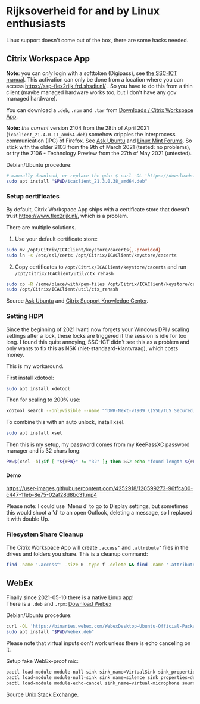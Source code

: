 # Rijksoverheid for and by Linux enthusiasts

Linux support doesn't come out of the box, there are some hacks needed.

## Citrix Workspace App

**Note**: you can _only_ login with a softtoken (Digipass), see [the SSC-ICT manual](https://www.ssc-ict.nl/documenten/handleidingen/2020/06/08/handleiding---flexibel-werken-met-een-software-token). This activation can only be done from a location where you can access https://ssp-flex2rijk.frd.shsdir.nl/ . So you have to do this from a thin client (maybe managed hardware works too, but I don't have any gov managed hardware).

You can download a `.deb`, `.rpm` and `.tar` from  [Downloads / Citrix Workspace App](https://www.citrix.com/downloads/workspace-app/).

**Note:** _the current_ version 2104 from the 28th of April 2021 (`icaclient_21.4.0.11_amd64.deb`) somehow cripples the interprocess communication (IPC) of Firefox.
See [Ask Ubuntu](https://askubuntu.com/questions/1327810/20-04-firefox-not-rendering-or-loading-pages) and [Linux Mint Forums](https://forums.linuxmint.com/viewtopic.php?f=47&t=348798).
So stick with the older 2103 from the 9th of March 2021 (tested: no problems), or try the 2106 - Technology Preview from the 27th of May 2021 (untested).

Debian/Ubuntu procedure:
```bash
# manually download, or replace the gda: $ curl -OL 'https://downloads.citrix.com/19171/icaclient_21.3.0.38_amd64.deb?__gda__=***
sudo apt install "$PWD/icaclient_21.3.0.38_amd64.deb"
```

### Setup certificates

By default, Citrix Workspace App ships with a certificate store that doesn't trust https://www.flex2rijk.nl/, which is a problem.

There are multiple solutions.

1. Use your default certificate store:
```bash
sudo mv /opt/Citrix/ICAClient/keystore/cacerts{,-provided}
sudo ln -s /etc/ssl/certs /opt/Citrix/ICAClient/keystore/cacerts
```
2. Copy certificates to `/opt/Citrix/ICAClient/keystore/cacerts` and run `/opt/Citrix/ICAClient/util/ctx_rehash`
```bash
sudo cp -R /some/place/with/pem-files /opt/Citrix/ICAClient/keystore/cacerts
sudo /opt/Citrix/ICAClient/util/ctx_rehash
```
Source [Ask Ubuntu](https://askubuntu.com/a/302322) and [Citrix Support Knowledge Center](https://support.citrix.com/article/CTX231524).

### Setting HDPI

Since the beginning of 2021 Ivanti now forgets your Windows DPI / scaling settings after a lock, these locks are triggered if the session is idle for too long.
I found this quite annoying, SSC-ICT didn't see this as a problem and only wants to fix this as NSK (niet-standaard-klantvraag), which costs money.

This is my workaround.

First install xdotool:
```bash
sudo apt install xdotool
```
Then for scaling to 200% use:
```bash
xdotool search --onlyvisible --name "^DWR-Next-v1909 \(SSL/TLS Secured, 256 bit\)$" windowactivate %1 key --delay 1000 Tab key --delay 500 --clearmodifiers --repeat 3 "Super_L+d" key --delay 500 --clearmodifiers Menu key --delay 100 --repeat 2 Up key --delay 2000 Return key --delay 100 --repeat 2 Tab key --delay 100 Return key --delay 100 --repeat 4 Down key --delay 100 Return key --delay 100 "Alt+F4"; #DWRhdpi
```
To combine this with an auto unlock, install xsel.
```bash
sudo apt install xsel
```
Then this is my setup, my password comes from my KeePassXC password manager and is 32 chars long:
```bash
PW=$(xsel -b);if [ "${#PW}" != "32" ]; then >&2 echo "found length ${#PWD} on clipboard: $PWD"; else xdotool search --onlyvisible --name "^DWR-Next-v1909 \(SSL/TLS Secured, 256 bit\)$" windowactivate %1 key --delay 1000 --window %1 'Ctrl+Alt+Delete' type "$PW" && xdotool search --onlyvisible --name "^DWR-Next-v1909 \(SSL/TLS Secured, 256 bit\)$" key --delay 4000 --window %1 Return key --delay 1000 --window %1 Tab key --delay 500 --window %1 --clearmodifiers --repeat 3 "Super_L+d" key --delay 500 --window %1 --clearmodifiers Menu key --delay 100 --window %1 --repeat 2 Up key --delay 2000 --window %1 Return key --delay 100 --window %1 --repeat 2 Tab key --delay 100 --window %1 Return key --delay 100 --window %1 --repeat 4 Down key --delay 100 --window %1 Return key --delay 100 --window %1 "Alt+F4"; fi #DWRunlock-hdpi
```

#### Demo
https://user-images.githubusercontent.com/4252918/120599273-96ffca00-c447-11eb-8e75-02af28d8bc31.mp4

Please note: I could use 'Menu d' to go to Display settings, but sometimes this would shoot a 'd' to an open Outlook, deleting a message, so I replaced it with double Up.

### Filesystem Share Cleanup

The Citrix Workspace App will create `.access^` and `.attribute^` files in the drives and folders you share. This is a cleanup command:
```bash
find -name '.access^' -size 0 -type f -delete && find -name '.attribute^' -type f -delete
```

## WebEx

Finally since 2021-05-10 there is a native Linux app!  
There is a `.deb` and `.rpm`: [Download Webex](https://www.webex.com/downloads.html)

Debian/Ubuntu procedure:
```bash
curl -OL 'https://binaries.webex.com/WebexDesktop-Ubuntu-Official-Package/Webex.deb'
sudo apt install "$PWD/Webex.deb"
```

Please note that virtual inputs don't work unless there is echo canceling on it.

Setup fake WebEx-proof mic:
```bash
pactl load-module module-null-sink sink_name=VirtualSink sink_properties=device.description=VirtualSink
pactl load-module module-null-sink sink_name=silence sink_properties=device.description="Silent_sink_for_echo_cancel"
pactl load-module module-echo-cancel sink_name=virtual-microphone source_name=virtual-microphone source_master=VirtualSink.monitor sink_master=silence aec_method=null source_properties=device.description=Virtual-Microphone sink_properties=device.description=Virtual-Microphone
```
Source [Unix Stack Exchange](https://unix.stackexchange.com/a/594698).
